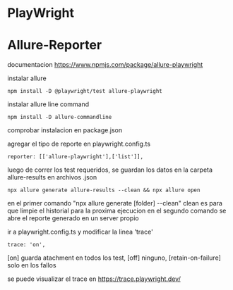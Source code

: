 # PlayWright

# Allure-Reporter

documentacion
https://www.npmjs.com/package/allure-playwright

instalar allure
```
npm install -D @playwright/test allure-playwright
```
instalar allure line command
```
npm install -D allure-commandline
```
comprobar instalacion en package.json

agregar el tipo de reporte en playwright.config.ts
```
reporter: [['allure-playwright'],['list']],
```

luego de correr los test requeridos, se guardan los datos en la carpeta allure-results en archivos .json
```
npx allure generate allure-results --clean && npx allure open
```
en el primer comando "npx allure generate [folder] --clean" clean es para que limpie el historial para la proxima ejecucion
en el segundo comando se abre el reporte generado en un server propio

ir a playwright.config.ts y modificar la linea 'trace'
```
trace: 'on',
```
[on] guarda atachment en todos los test, [off] ninguno, [retain-on-failure] solo en los fallos

se puede visualizar el trace en https://trace.playwright.dev/